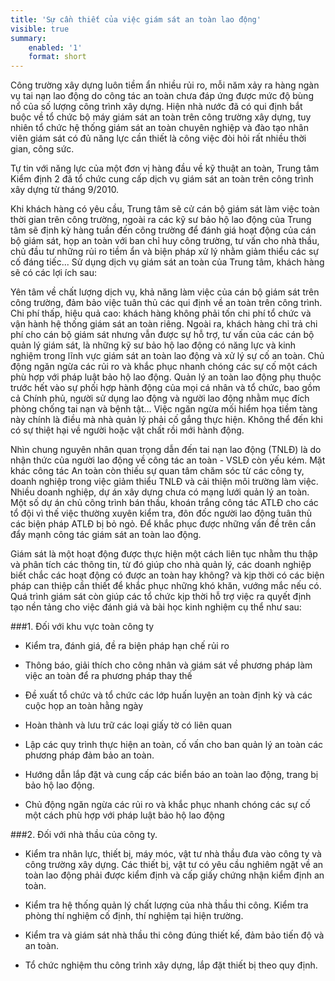 ```yaml
---
title: 'Sự cần thiết của việc giám sát an toàn lao động'
visible: true
summary:
    enabled: '1'
    format: short
---
```


Công trường xây dựng luôn tiềm ẩn nhiều rủi ro, mỗi năm xảy ra hàng ngàn vụ tai nạn lao động do công tác an toàn chưa đáp ứng được mức độ bùng nổ của số lượng công trình xây dựng. Hiện nhà nước đã có qui định bắt buộc về tổ chức bộ máy giám sát an toàn trên công trường xây dựng, tuy nhiên tổ chức hệ thống giám sát an toàn chuyên nghiệp và đào tạo nhân viên giám sát có đủ năng lực cần thiết là công việc đòi hỏi rất nhiều thời gian, công sức.

Tự tin với năng lực của một đơn vị hàng đầu về kỹ thuật an toàn, Trung tâm Kiểm định 2 đã tổ chức cung cấp dịch vụ giám sát an toàn trên công trình xây dựng từ tháng 9/2010.

Khi khách hàng có yêu cầu, Trung tâm sẽ cử cán bộ giám sát làm việc toàn thời gian trên công trường, ngoài ra các kỹ sư bảo hộ lao động của Trung tâm sẽ định kỳ hàng tuần đến công trường để đánh giá hoạt động của cán bộ giám sát, họp an toàn với ban chỉ huy công trường, tư vấn cho nhà thầu, chủ đầu tư những rủi ro tiềm ẩn và biện pháp xử lý nhằm giảm thiểu các sự cố đáng tiếc...
Sử dụng dịch vụ giám sát an toàn của Trung tâm, khách hàng sẽ có các lợi ích sau:

Yên tâm về chất lượng dịch vụ, khả năng làm việc của cán bộ giám sát trên công trường, đảm bảo việc tuân thủ các qui định về an toàn trên công trình.
Chi phí thấp, hiệu quả cao: khách hàng không phải tốn chi phí tổ chức và vận hành hệ thống giám sát an toàn riêng. Ngoài ra, khách hàng chỉ trả chi phí cho cán bộ giám sát nhưng vẫn được sự hỗ trợ, tư vấn của các cán bộ quản lý giám sát, là những kỹ sư bảo hộ lao động có năng lực và kinh nghiệm trong lĩnh vực giám sát an toàn lao động và xử lý sự cố an toàn.
Chủ động ngăn ngừa các rủi ro và khắc phục nhanh chóng các sự cố một cách phù hợp với pháp luật bảo hộ lao động.
Quản lý an toàn lao động phụ thuộc trước hết vào sự phối hợp hành động của mọi cá nhân và tổ chức, bao gồm cả Chính phủ, người sử dụng lao động và người lao động nhằm mục đích phòng chống tai nạn và bệnh tật… Việc ngăn ngừa mối hiểm họa tiềm tàng này chính là điều mà nhà quản lý phải cố gắng thực hiện. Không thể đến khi có sự thiệt hại về người hoặc vật chất rồi mới hành động.

Nhìn chung nguyên nhân quan trọng dẫn đến tai nạn lao động (TNLĐ) là do nhận thức của người lao động về công tác an toàn - VSLĐ còn yếu kém. Mặt khác công tác An toàn còn thiếu sự quan tâm chăm sóc từ các công ty, doanh nghiệp trong việc giảm thiểu TNLĐ và cải thiện môi trường làm việc. Nhiều doanh nghiệp, dự án xây dựng chưa có mạng lưới quản lý an toàn. Một số dự án chủ công trình bán thầu, khoán trắng công tác ATLĐ cho các tổ đội vì thế việc thường xuyên kiểm tra, đôn đốc người lao động tuân thủ các biện pháp ATLĐ bị bỏ ngỏ. Để khắc phục được những vấn đề trên cần đẩy mạnh công tác giám sát an toàn lao động.

Giám sát là một hoạt động được thực hiện một cách liên tục nhằm thu thập và phân tích các thông tin, từ đó giúp cho nhà quản lý, các doanh nghiệp biết chắc các hoạt động có được an toàn hay không? và kịp thời có các biện pháp can thiệp cần thiết để khắc phục những khó khăn, vướng mắc nếu có. Quá trình giám sát còn giúp các tổ chức kịp thời hỗ trợ việc ra quyết định tạo nền tảng cho việc đánh giá và bài học kinh nghiệm cụ thể như sau:

###1. Đối với khu vực toàn công ty

- Kiểm tra, đánh giá, đề ra biện pháp hạn chế rủi ro

- Thông báo, giải thích cho công nhân và giám sát về phương pháp làm việc an toàn để ra phương pháp thay thế

- Đề xuất tổ chức và tổ chức các lớp huấn luyện an toàn định kỳ và các cuộc họp an toàn hằng ngày

- Hoàn thành và lưu trữ các loại giấy tờ có liên quan

- Lập các quy trình thực hiện an toàn, cố vấn cho ban quản lý an toàn các phương pháp đảm bảo an toàn.

- Hướng dẫn lắp đặt và cung cấp các biển báo an toàn lao động, trang bị bảo hộ lao động.

- Chủ động ngăn ngừa các rủi ro và khắc phục nhanh chóng các sự cố một cách phù hợp với pháp luật bảo hộ lao động

###2. Đối với nhà thầu của công ty.

- Kiểm tra nhân lực, thiết bị, máy móc, vật tư nhà thầu đưa vào công ty và công trường xây dựng. Các thiết bị, vật tư có yêu cầu nghiêm ngặt về an toàn lao động phải được kiểm định và cấp giấy chứng nhận kiểm định an toàn.

- Kiểm tra hệ thống quản lý chất lượng của nhà thầu thi công. Kiểm tra phòng thí nghiệm cố định, thí nghiệm tại hiện trường.

- Kiểm tra và giám sát nhà thầu thi công đúng thiết kế, đảm bảo tiến độ và an toàn.

- Tổ chức nghiệm thu công trình xây dựng, lắp đặt thiết bị theo quy định.